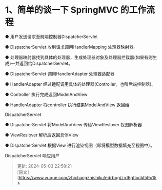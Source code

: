 # 1、简单的谈一下 SpringMVC 的工作流程

● 用户发送请求至前端控制器DispatcherServlet

● DispatcherServlet 收到请求调用HandlerMapping 处理器映射器。

● 处理器映射器找到具体的处理器，生成处理器对象及处理器拦截器(如果有则生成)一并返回给DispatcherServlet。

● DispatcherServlet 调用HandlerAdapter 处理器适配器

● HandlerAdapter 经过适配调用具体的处理器(Controller，也叫后端控制器)。

● Controller 执行完成返回ModelAndView

● HandlerAdapter 将controller 执行结果ModelAndView 返回给

DispatcherServlet

● DispatcherServlet 将ModelAndView 传给ViewReslover 视图解析器

● ViewReslover 解析后返回具体View

● DispatcherServlet 根据View 进行渲染视图（即将模型数据填充至视图中）。

DispatcherServlet 响应用户



> 更新: 2024-05-03 22:58:21  
> [原文](https://www.yuque.com/zhichangzhishiku/edrbqg/zrd6gtlocbth9o15>